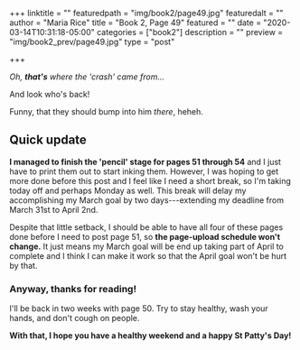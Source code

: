 +++
linktitle = ""
featuredpath = "img/book2/page49.jpg"
featuredalt = ""
author = "Maria Rice"
title = "Book 2, Page 49"
featured = ""
date = "2020-03-14T10:31:18-05:00"
categories = ["book2"]
description = ""
preview = "img/book2_prev/page49.jpg"
type = "post"

+++

_Oh, **that's** where the 'crash' came from..._

And look who's back! 

Funny, that they should bump into him _there_, heheh.

## Quick update

**I managed to finish the 'pencil' stage for pages 51 through 54** and I just have to print them out to start inking them. 
However, I was hoping to get more done before this post and I feel like I need a short break, so I'm taking today off and perhaps Monday as well. 
This break will delay my accomplishing my March goal by two days---extending my deadline from March 31st to April 2nd.

Despite that little setback, I should be able to have all four of these pages done before I need to post page 51, so **the page-upload schedule won't change.** 
It just means my March goal will be end up taking part of April to complete and I think I can make it work so that the April goal won't be hurt by that. 

### Anyway, thanks for reading!

I'll be back in two weeks with page 50. 
Try to stay healthy, wash your hands, and don't cough on people. 

**With that, I hope you have a healthy weekend and a happy St Patty's Day!**
